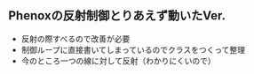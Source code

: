 ## Phenoxの反射制御とりあえず動いたVer.

 * 反射の際すべるので改善が必要
 * 制御ループに直接書いてしまっているのでクラスをつくって整理
 * 今のところ一つの線に対して反射（わかりにくいので）

